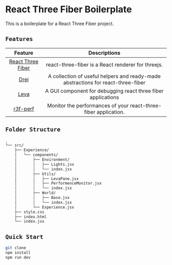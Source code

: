 # React Three Fiber Boilerplate

This is a boilerplate for a React Three Fiber project.

## `Features`

|                             Feature                              |                                   Descriptions                                   |
| :--------------------------------------------------------------: | :------------------------------------------------------------------------------: |
| [React Three Fiber](https://github.com/pmndrs/react-three-fiber) |                react-three-fiber is a React renderer for threejs.                |
|              [Drei](https://github.com/pmndrs/drei)              | A collection of useful helpers and ready-made abstractions for react-three-fiber |
|              [Leva](https://github.com/pmndrs/leva)              |           A GUI component for debugging react three fiber applications           |
|         [r3f-perf](https://github.com/utsuboco/r3f-perf)         |         Monitor the performances of your react-three-fiber application.          |

## `Folder Structure`

```bash
.
└── src/
    ├── Experience/
    │   └── components/
    │       ├── Environment/
    │       │   ├── Lights.jsx
    │       │   └── index.jsx
    │       ├── Utils/
    │       │   ├── LevaPane.jsx
    │       │   ├── PerformenceMonitor.jsx
    │       │   └── index.jsx
    │       ├── World/
    │       │   ├── Base.jsx
    │       │   └── index.jsx
    │       └── Experience.jsx
    ├── style.css
    ├── index.html
    └── index.jsx
```

## `Quick Start`

```bash
git clone
npm install
npm run dev
```
